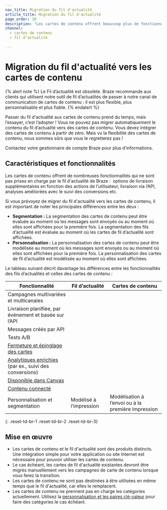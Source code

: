 ```yaml
---
nav_title: Migration du fil d'actualité
article_title: Migration du fil d'actualité
page_order: 10
description: "Les cartes de contenu offrent beaucoup plus de fonctionnalités qui ne sont pas prises en charge par le fil d'actualité de Braze. Le présent article décrit les différences entre ces deux options et donne des conseils pour la migration et l’adoption."
channel:
  - cartes de contenu
  - fil d’actualité
  
---
```


# Migration du fil d'actualité vers les cartes de contenu

{% alert note %}
Le Fil d’actualité est obsolète. Braze recommande aux clients qui utilisent notre outil de fil d’actualités de passer à notre canal de communication de cartes de contenu : il est plus flexible, plus personnalisable et plus fiable.
{% endalert %}

Passer du fil d'actualité aux cartes de contenu prend du temps, mais l’essayer, c’est l’adopter ! Vous ne pouvez pas migrer automatiquement le contenu du fil d’actualité vers des cartes de contenu. Vous devez intégrer des cartes de contenu à partir de zéro. Mais vu la flexibilité des cartes de contenu, nous sommes sûrs que vous le regretterez pas !

Contactez votre gestionnaire de compte Braze pour plus d’informations.

## Caractéristiques et fonctionnalités

Les cartes de contenu offrent de nombreuses fonctionnalités qui ne sont pas prises en charge par le fil d'actualité de Braze :  options de livraison supplémentaires en fonction des actions de l’utilisateur, livraison via l’API, analyses améliorées avec le suivi des conversions etc.

Si vous prévoyez de migrer du fil d'actualité vers les cartes de contenu, il est important de noter les principales différences entre les deux :

- **Segmentation :** La segmentation des cartes de contenu peut être évaluée au moment où les messages sont envoyés ou au moment où elles sont affichées pour la première fois. La segmentation des fils d’actualité est évaluée au moment où les cartes de fil d’actualité sont affichées.
- **Personnalisation :** La personnalisation des cartes de contenu peut être modélisée au moment où les messages sont envoyés ou au moment où elles sont affichées pour la première fois. La personnalisation des cartes de fil d’actualité est modélisée au moment où elles sont affichées.

Le tableau suivant décrit davantage les différences entre les fonctionnalités des fils d’actualités et celles des cartes de contenu :

| Fonctionnalité | Fil d’actualité | Cartes de contenu |
|---|---|---|
| Campagnes multivariées et multicanales | <i class="fas fa-times" title="Non pris en charge"></i> | <i class="fas fa-check" title="Pris en charge"></i> |
| Livraison planifiée, par événement et basée sur l’API | <i class="fas fa-times" title="Non pris en charge"></i> | <i class="fas fa-check" title="Pris en charge"></i> |
| Messages créés par API | <i class="fas fa-times" title="Non pris en charge"></i> | <i class="fas fa-check" title="Pris en charge"></i> |
| Tests A/B | <i class="fas fa-times" title="Non pris en charge"></i> | <i class="fas fa-check" title="Pris en charge"></i> |
| [Fermeture et épinglage des cartes][4] | <i class="fas fa-times" title="Non pris en charge"></i> | <i class="fas fa-check" title="Pris en charge"></i> |
| [Analytiques enrichies][3] (par ex., suivi des conversions) | <i class="fas fa-times" title="Non pris en charge"></i> | <i class="fas fa-check" title="Pris en charge"></i> |
| [Disponible dans Canvas][2] | <i class="fas fa-times" title="Non pris en charge"></i> | <i class="fas fa-check" title="Pris en charge"></i> |
| [Contenu connecté][5] | <i class="fas fa-times" title="Non pris en charge"></i> | <i class="fas fa-check" title="Pris en charge"></i> |
| Personnalisation et segmentation | Modélisé à l’impression | Modélisation à l’envoi ou à la première impression |
{: .reset-td-br-1 .reset-td-br-2 .reset-td-br-3} 

## Mise en œuvre

- Les cartes de contenu et le fil d'actualité sont des produits distincts. Une intégration simple pour votre application ou site Internet est nécessaire pour pouvoir utiliser les cartes de contenu.
- Le cas échéant, les cartes de fil d'actualité existantes devront être migrés manuellement vers les campagnes de carte de contenu lorsque vous ferez la transition.
- Les cartes de contenu ne sont pas destinées à être utilisées en même temps que le fil d'actualité, car elles le remplacent.
- Les cartes de contenu ne prennent pas en charge les catégories actuellement. Utilisez la [personnalisation et les paires clé-valeur][1] pour faire des catégories le cas échéant.


[1]: {{site.baseurl}}/developer_guide/platform_integration_guides/web/content_cards/multiple_feeds/
[2]: {{site.baseurl}}/user_guide/engagement_tools/canvas/create_a_canvas/content-cards_in_canvas/
[3]: {{site.baseurl}}/user_guide/message_building_by_channel/content_cards/reporting/
[4]: {{site.baseurl}}/user_guide/message_building_by_channel/content_cards/create/#step-2-compose-a-content-card
[5]: {{site.baseurl}}/user_guide/personalization_and_dynamic_content/connected_content/
